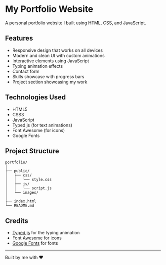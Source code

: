 # My Portfolio Website

A personal portfolio website I built using HTML, CSS, and JavaScript.

## Features

- Responsive design that works on all devices
- Modern and clean UI with custom animations
- Interactive elements using JavaScript
- Typing animation effects
- Contact form
- Skills showcase with progress bars
- Project section showcasing my work

## Technologies Used

- HTML5
- CSS3
- JavaScript
- Typed.js (for text animations)
- Font Awesome (for icons)
- Google Fonts

## Project Structure

```
portfolio/
│
├── public/               
│   ├── css/              
│   │   └── style.css     
│   ├── js/               
│   │   └── script.js     
│   └── images/           
│
├── index.html            
└── README.md             
```

## Credits

- [Typed.js](https://github.com/mattboldt/typed.js/) for the typing animation
- [Font Awesome](https://fontawesome.com/) for icons
- [Google Fonts](https://fonts.google.com/) for fonts

---

Built by me with ❤️ 
